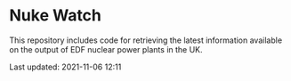 # Nuke Watch

This repository includes code for retrieving the latest information available on the output of EDF nuclear power plants in the UK.

Last updated: 2021-11-06 12:11